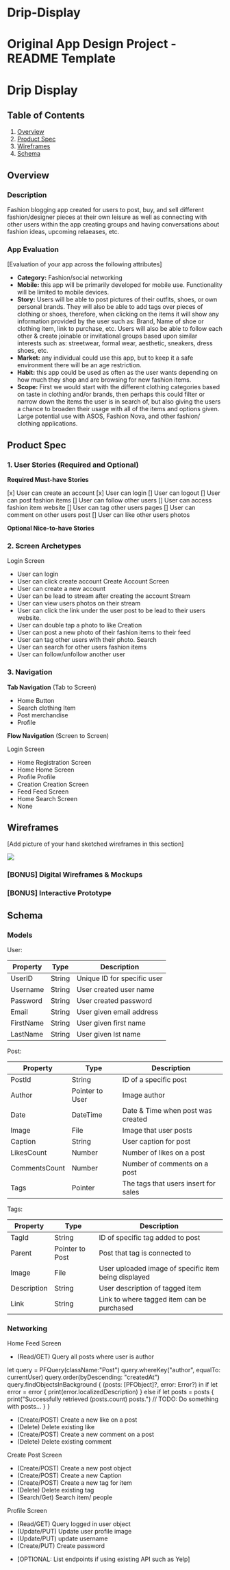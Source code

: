 # Drip-Display
Original App Design Project - README Template
===

# Drip Display

## Table of Contents
1. [Overview](#Overview)
1. [Product Spec](#Product-Spec)
1. [Wireframes](#Wireframes)
2. [Schema](#Schema)

## Overview
### Description
Fashion blogging app created for users to post, buy, and sell different fashion/designer pieces at their own leisure as well as connecting with other users within the app creating groups and having conversations about fashion ideas, upcoming relaeases, etc.

### App Evaluation
[Evaluation of your app across the following attributes]
- **Category:** Fashion/social networking 
- **Mobile:** this app will be primarily developed for mobile use. Functionality will be limited to mobile devices.
- **Story:**  Users will be able to post pictures of their outfits, shoes, or own personal brands. They will also be able to add tags over pieces of clothing or shoes, therefore, when clicking on the items it will show any information provided by the user such as: Brand, Name of shoe or clothing item, link to purchase, etc. Users will also be able to follow each other & create joinable or invitational groups based upon similar interests such as: streetwear, formal wear, aesthetic, sneakers, dress shoes, etc.
- **Market:** any individual could use this app, but to keep it a safe environment there will be an age restriction.
- **Habit:** this app could be used as often as the user wants depending on how much they shop and are browsing for new fashion items. 
- **Scope:** First we would start with the different clothing categories based on taste in clothing and/or brands, then perhaps this could filter or narrow down the items the user is in search of, but also giving the users a chance to broaden their usage with all of the items and options given. Large potential use with ASOS, Fashion Nova, and other fashion/ clothing applications.

## Product Spec

### 1. User Stories (Required and Optional)

**Required Must-have Stories**

[x] User can create an account
[x] User can login
[] User can logout
[] User can post fashion items
[] User can follow other users 
[] User can access fashion item website
[] User can tag other users pages
[] User can comment on other users post
[] User can like other users photos 

**Optional Nice-to-have Stories**

### 2. Screen Archetypes

Login Screen
* User can login
* User can click create account
Create Account Screen
* User can create a new account
* User can be lead to stream after creating the account
Stream
* User can view users photos on their stream
* User can click the link under the user post to be lead to their users website. 
* User can double tap a photo to like
Creation
* User can post a new photo of their fashion items to their feed
* User can tag other users with their photo. 
Search
* User can search for other users fashion items 
* User can follow/unfollow another user

### 3. Navigation

**Tab Navigation** (Tab to Screen)

* Home Button
* Search clothing Item
* Post merchandise 
* Profile

**Flow Navigation** (Screen to Screen)

Login Screen
* Home
Registration Screen
* Home
Home Screen 
* Profile
Profile 
* Creation
Creation Screen
* Feed
Feed Screen 
* Home
Search Screen
* None
## Wireframes
[Add picture of your hand sketched wireframes in this section]

![](https://i.imgur.com/BRr680o.jpg)



### [BONUS] Digital Wireframes & Mockups

### [BONUS] Interactive Prototype

## Schema 
### Models
User:

| Property        | Type                   | Description                 |
| --------------- | ---------------------- | --------------------------- |
| UserID          | String                 | Unique ID for specific user |
| Username  | String | User created user name                            |
| Password        | String                 | User created password       |
| Email           | String                 | User given email address    |
| FirstName       | String                 | User given first name       |
| LastName        | String                 | User given lst name         |


Post:

| Property      | Type    | Description                          |
| ------------- | ------- | ------------------------------------ |
| PostId | String |ID of a specific post   |
| Author |Pointer to User | Image author |
| Date   |DateTime | Date & Time when post was created           |
| Image  | File    | Image that user posts                |
| Caption| String  | User caption for post                |
| LikesCount    | Number  | Number of likes on a post            |
| CommentsCount | Number  | Number of comments on a post         |
| Tags | Pointer | The tags that users insert for sales |

Tags:


|Property    | Type        | Description                                             |
| ----------- | --------------- | ---------------------------------------------------- |
| TagId       | String          | ID of specific tag added to post                     |
| Parent      | Pointer to Post | Post that tag is connected to                        |
| Image       | File            | User uploaded image of specific item being displayed |
| Description | String          | User description of tagged item                      |
| Link        | String          | Link to where tagged item can be purchased           |


### Networking
Home Feed Screen
* (Read/GET) Query all posts where user is author

let query = PFQuery(className:"Post")
query.whereKey("author", equalTo: currentUser)
query.order(byDescending: "createdAt")
query.findObjectsInBackground { (posts: [PFObject]?, error: Error?) in
   if let error = error { 
      print(error.localizedDescription)
   } else if let posts = posts {
      print("Successfully retrieved \(posts.count) posts.")
  // TODO: Do something with posts...
   }
}

* (Create/POST) Create a new like on a post
* (Delete) Delete existing like
* (Create/POST) Create a new comment on a post
* (Delete) Delete existing comment

Create Post Screen
* (Create/POST) Create a new post object
* (Create/POST) Create a new Caption
* (Create/POST) Create a new tag for item
* (Delete) Delete existing tag 
* (Search/Get) Search item/ people

Profile Screen
* (Read/GET) Query logged in user object
* (Update/PUT) Update user profile image
* (Update/PUT) update username
* (Create/PUT) Create password
- [OPTIONAL: List endpoints if using existing API such as Yelp]
